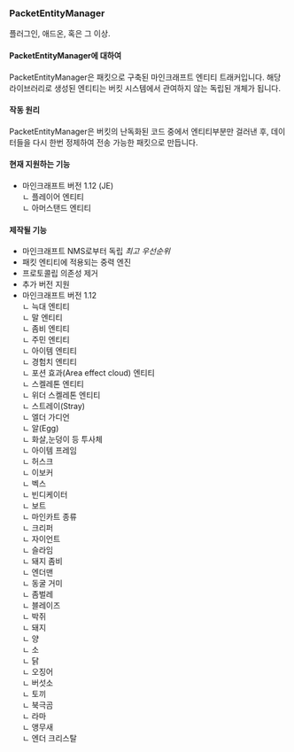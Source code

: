 ### PacketEntityManager
플러그인, 애드온, 혹은 그 이상.

#### PacketEntityManager에 대하여
PacketEntityManager은 패킷으로 구축된 마인크래프트 엔티티 트래커입니다.
해당 라이브러리로 생성된 엔티티는 버킷 시스템에서 관여하지 않는 독립된 개체가 됩니다.

#### 작동 원리
PacketEntityManager은 버킷의 난독화된 코드 중에서 엔티티부분만 걸러낸 후, 
데이터들을 다시 한번 정제하여 전송 가능한 패킷으로 만듭니다.

#### 현재 지원하는 기능
- 마인크래프트 버전 1.12 (JE)<br>
ㄴ 플레이어 엔티티<br>
ㄴ 아머스탠드 엔티티<br>

#### 제작될 기능
- 마인크래프트 NMS로부터 독립 *최고 우선순위*
- 패킷 엔티티에 적용되는 중력 엔진<br>
- 프로토콜립 의존성 제거<br>
- 추가 버전 지원<br>
- 마인크래프트 버전 1.12<br>
ㄴ 늑대 엔티티<br>
ㄴ 말 엔티티<br>
ㄴ 좀비 엔티티<br>
ㄴ 주민 엔티티<br>
ㄴ 아이템 엔티티<br>
ㄴ 경험치 엔티티<br>
ㄴ 포션 효과(Area effect cloud) 엔티티<br>
ㄴ 스켈레톤 엔티티<br>
ㄴ 위더 스켈레톤 엔티티 <br>
ㄴ 스트레이(Stray)<br>
ㄴ 엘더 가디언<br>
ㄴ 알(Egg)<br>
ㄴ 화살,눈덩이 등 투사체<br>
ㄴ 아이템 프레임<br>
ㄴ 허스크<br>
ㄴ 이보커<br>
ㄴ 벡스<br>
ㄴ 빈디케이터<br>
ㄴ 보트<br>
ㄴ 마인카트 종류<br>
ㄴ 크리퍼<br>
ㄴ 자이언트<br>
ㄴ 슬라임<br>
ㄴ 돼지 좀비<br>
ㄴ 엔더맨<br>
ㄴ 동굴 거미<br>
ㄴ 좀벌레<br>
ㄴ 블레이즈 <br>
ㄴ 박쥐<br>
ㄴ 돼지<br>
ㄴ 양<br>
ㄴ 소<br>
ㄴ 닭<br>
ㄴ 오징어<br>
ㄴ 버섯소<br>
ㄴ 토끼<br>
ㄴ 북극곰<br>
ㄴ 라마<br>
ㄴ 앵무새<br>
ㄴ 엔더 크리스탈<br>